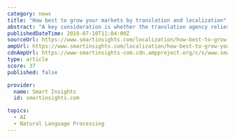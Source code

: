 ```yaml
---
category: news
title: "How best to grow your markets by translation and localization"
abstract: "A key consideration is whether the translation agency relies primarily on machine translation or on smart human translation. Although there has been in recent years a marked improvement in the quality of machine learning (ML), and specifically neural ..."
publishedDateTime: 2019-07-10T11:04:00Z
sourceUrl: https://www.smartinsights.com/localization/how-best-to-grow-your-markets-by-translation-and-localization/
ampUrl: https://www.smartinsights.com/localization/how-best-to-grow-your-markets-by-translation-and-localization/amp/
cdnAmpUrl: https://www-smartinsights-com.cdn.ampproject.org/c/s/www.smartinsights.com/localization/how-best-to-grow-your-markets-by-translation-and-localization/amp/
type: article
score: 37
published: false

provider:
  name: Smart Insights
  id: smartinsights.com

topics:
  - AI
  - Natural Language Processing
---
```

